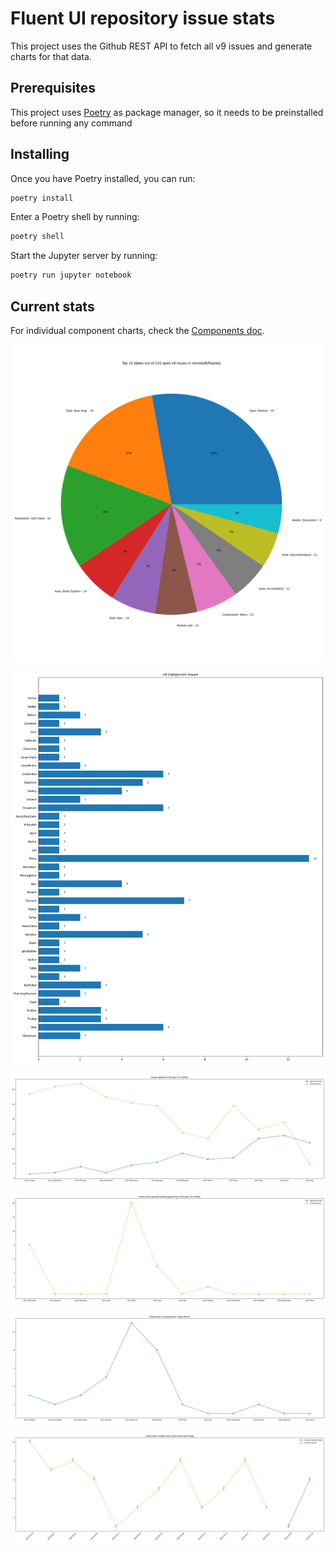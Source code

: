 # Fluent UI repository issue stats

This project uses the Github REST API to fetch all v9 issues and generate charts for that data.

## Prerequisites

This project uses [Poetry](https://python-poetry.org/) as package manager, so it needs to be preinstalled before running any command

## Installing

Once you have Poetry installed, you can run:

```bash
poetry install
```

Enter a Poetry shell by running:

```bash
poetry shell
```

Start the Jupyter server by running:

```bash
poetry run jupyter notebook
```

## Current stats

For individual component charts, check the [Components doc](./docs/components.md).

![Top 10 labels](./images/stats-01.png)

![Components issues](./images/stats-02.png)

![Issues opened in the past 12 months](./images/stats-03.png)

![Number of issues that required backlog grooming](./images/stats-04.png)

![Number of closed epics per month](./images/stats-05.png)

![Number of issues that need triage in the past 3 months](./images/stats-06.png)
